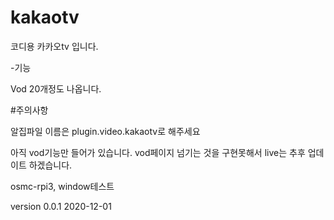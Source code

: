 # kakaotv
코디용 카카오tv 입니다. 

-기능

 Vod 20개정도 나옵니다.

#주의사항

알집파일 이름은 plugin.video.kakaotv로 해주세요

아직 vod기능만 들어가 있습니다. vod페이지 넘기는 것을 구현못해서 
live는 추후 업데이트 하겠습니다.


osmc-rpi3, window테스트 

version 0.0.1 2020-12-01
